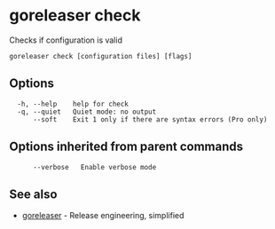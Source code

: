 # goreleaser check

Checks if configuration is valid

```
goreleaser check [configuration files] [flags]
```

## Options

```
  -h, --help    help for check
  -q, --quiet   Quiet mode: no output
      --soft    Exit 1 only if there are syntax errors (Pro only)
```

## Options inherited from parent commands

```
      --verbose   Enable verbose mode
```

## See also

* [goreleaser](goreleaser.md)	 - Release engineering, simplified

